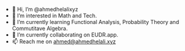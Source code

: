 - 👋 Hi, I’m @ahmedhelalixyz
- 👀 I’m interested in Math and Tech.
- 🌱 I’m currently learning Functional Analysis, Probability Theory and Commutitave Algebra.
- 💞️ I’m currently collaborating on EUDR.app.
- 📫 Reach me on ahmed@ahmedhelali.xyz

<!---
helali1993/helali1993 is a ✨ special ✨ repository because its `README.md` (this file) appears on your GitHub profile.
You can click the Preview link to take a look at your changes.
--->
